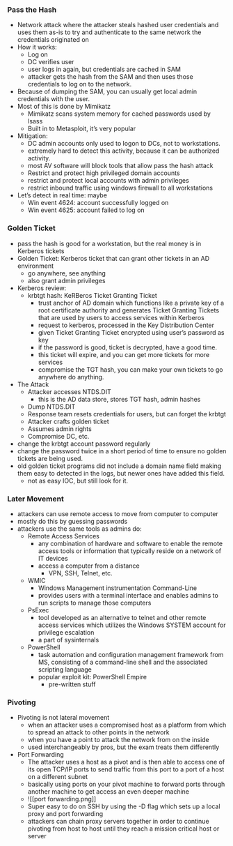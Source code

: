### Pass the Hash
- Network attack where the attacker steals hashed user credentials and uses them as-is to try and authenticate to the same network the credentials originated on
- How it works:
	- Log on
	- DC verifies user
	- user logs in again, but credentials are cached in SAM
	- attacker gets the hash from the SAM and then uses those credentials to log on to the network.
- Because of dumping the SAM, you can usually get local admin credentials with the user.
- Most of this is done by Mimikatz
	- Mimikatz scans system memory for cached passwords used by lsass
	- Built in to Metasploit, it’s very popular
- Mitigation:
	- DC admin accounts only used to logon to DCs, not to workstations.
	- extremely hard to detect this activity, because it can be authorized activity.
	- most AV software will block tools that allow pass the hash attack
	- Restrict and protect high privileged domain accounts
	- restrict and protect local accounts with admin privileges
	- restrict inbound traffic using windows firewall to all workstations
- Let’s detect in real time: maybe
	- Win event 4624: account successfully logged on
	- Win event 4625: account failed to log on
### Golden Ticket
- pass the hash is good for a workstation, but the real money is in Kerberos tickets
- Golden Ticket: Kerberos ticket that can grant other tickets in an AD environment
	- go anywhere, see anything
	- also grant admin privileges
- Kerberos review:
	- krbtgt hash: KeRBeros Ticket Granting Ticket
		- trust anchor of AD domain which functions like a private key of a root certificate authority and generates Ticket Granting Tickets that are used by users to access services within Kerberos
		- request to kerberos, processed in the Key Distribution Center
		- given Ticket Granting Ticket encrypted using user’s password as key
		- if the password is good, ticket is decrypted, have a good time.
		- this ticket will expire, and you can get more tickets for more services
		- compromise the TGT hash, you can make your own tickets to go anywhere do anything.
- The Attack
	- Attacker accesses NTDS.DIT
		- this is the AD data store, stores TGT hash, admin hashes
	- Dump NTDS.DIT
	- Response team resets credentials for users, but can forget the krbtgt
	- Attacker crafts golden ticket
	- Assumes admin rights
	- Compromise DC, etc.
- change the krbtgt account password regularly
- change the password twice in a short period of time to ensure no golden tickets are being used.
- old golden ticket programs did not include a domain name field making them easy to detected in the logs, but newer ones have added this field.
	- not as easy IOC, but still look for it.
### Later Movement
- attackers can use remote access to move from computer to computer
- mostly do this by guessing passwords
- attackers use the same tools as admins do:
	- Remote Access Services
		- any combination of hardware and software to enable the remote access tools or information that typically reside on a network of IT devices
		- access a computer from a distance
			- VPN, SSH, Telnet, etc.
	- WMIC
		- Windows Management instrumentation Command-Line
		- provides users with a terminal interface and enables admins to run scripts to manage those computers
	- PsExec
		- tool developed as an alternative to telnet and other remote access services which utilizes the Windows SYSTEM account for privilege escalation
		- a part of sysinternals
	- PowerShell
		- task automation and configuration management framework from MS, consisting of a command-line shell and the associated scripting language
		- popular exploit kit: PowerShell Empire
			- pre-written stuff
### Pivoting
- Pivoting is not lateral movement
	- when an attacker uses a compromised host as a platform from which to spread an attack to other points in the network
	- when you have a point to attack the network from on the inside
	- used interchangeably by pros, but the exam treats them differently
- Port Forwarding
	- The attacker uses a host as a pivot and is then able to access one of its open TCP/IP ports to send traffic from this port to a port of a host on a different subnet
	- basically using ports on your pivot machine to forward ports through another machine to get access an even deeper machine
	- ![[port forwarding.png]]
	- Super easy to do on SSH by using the -D flag which sets up a local proxy and port forwarding
	- attackers can chain proxy servers together in order to continue pivoting from host to host until they reach a mission critical host or server
